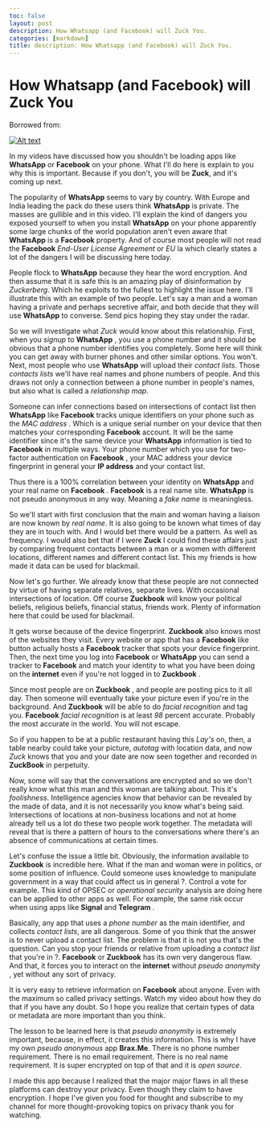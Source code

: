 ```yaml
---
toc: false
layout: post
description: How Whatsapp (and Facebook) will Zuck You.
categories: [markdown]
title: description: How Whatsapp (and Facebook) will Zuck You.
---
```

# How Whatsapp (and Facebook) will Zuck You

Borrowed from:

[![Alt text](https://img.youtube.com/vi/I6Fbjr2WfFw/0.jpg)](https://www.youtube.com/watch?v=I6Fbjr2WfFw)


In my videos have discussed how you shouldn't be loading apps like **WhatsApp** or **Facebook** on your phone. What I'll do here is explain to you why this is important. Because if you don't, you will be **Zuck**, and it's coming up next.

The popularity of **WhatsApp** seems to vary by country. With Europe and India leading the pack do these users think **WhatsApp** is private. The masses are gullible and in this video. I'll explain the kind of dangers you exposed yourself to when you install **WhatsApp** on your phone apparently some large chunks of the world population aren't even aware that **WhatsApp** is a **Facebook** property. And of course most people will not read the **Facebook** *End-User License Agreement* or *EU* la which clearly states a lot of the dangers I will be discussing here today.

People flock to **WhatsApp** because they hear the word encryption. And then assume that it is safe this is an amazing play of disinformation by *Zuckerberg*. Which he exploits to the fullest to highlight the issue here. I'll illustrate this with an example of two people. Let's say a man and a woman having a private and perhaps secretive affair, and both decide that they will use **WhatsApp** to converse. Send pics hoping they stay under the radar. 

So we will investigate what *Zuck* would know about this relationship. First, when you *signup* to **WhatsApp** , you use a phone number and it should be obvious that a phone number identifies you completely. Some here will think you can get away with burner phones and other similar options. You won't. Next, most people who use **WhatsApp** will upload their *contact lists*. Those *contacts lists* we'll have real names and phone numbers of people. And this draws not only a connection between a phone number in people's names, but also what is called a *relationship map*. 

Someone can infer connections based on intersections of contact list then **WhatsApp** like **Facebook** tracks unique identifiers on your phone such as the *MAC address* . Which is a unique serial number on your device that then matches your corresponding **Facebook** account. It will be the same identifier since it's the same device your **WhatsApp** information is tied to **Facebook** in multiple ways. Your phone number which you use for two-factor authentication on **Facebook** , your MAC address your device fingerprint in general your **IP address** and your contact list. 

Thus there is a 100% correlation between your identity on **WhatsApp** and your real name on **Facebook** . **Facebook** is a real name site. **WhatsApp** is not pseudo anonymous in any way. Meaning a *fake name* is meaningless. 

So we'll start with first conclusion that the main and woman having a liaison are now known by *real name*. It is also going to be known what times of day they are in touch with. And I would bet there would be a pattern. As well as frequency. I would also bet that if I were **Zuck** I could find these affairs just by comparing frequent contacts between a man or a women with different locations, different names and different contact list. This my friends is how made it data can be used for blackmail. 

Now let's go further. We already know that these people are not connected by virtue of having separate relatives, separate lives. With occasional intersections of location. Off course **Zuckbook** will know your political beliefs, religious beliefs, financial status, friends work. Plenty of information here that could be used for blackmail. 

It gets worse because of the device fingerprint. **Zuckbook** also knows most of the websites they visit. Every website or app that has a **Facebook** like button actually hosts a **Facebook** tracker that spots your device fingerprint. Then, the next time you log into **Facebook** or **WhatsApp** you can send a tracker to **Facebook**  and match your identity to what you have been doing on the **internet** even if you're not logged in to **Zuckbook** . 

Since most people are on **Zuckbook** , and people are posting pics to it all day. Then someone will eventually take your picture even if you're in the background. And **Zuckbook** will be able to do *facial recognition* and tag you. **Facebook** *facial recognition* is at least *98* percent accurate. Probably the most accurate in the world. You will not escape. 

So if you happen to be at a public restaurant having this *Lay's* on, then, a table nearby could take your picture, *autotag* with location data, and now *Zuck* knows that you and your date are now seen together and recorded in **ZuckBook** in perpetuity.

Now, some will say that the conversations are encrypted and so we don't really know what this man and this woman are talking about. This it's *foolishness*. Intelligence agencies know that behavior can be revealed by the made of data, and it is not necessarily you know what's being said. Intersections of locations at non-business locations and not at home already tell us a lot do these two people work together. The metadata will reveal that is there a pattern of hours to the conversations where there's an absence of communications at certain times.

Let's confuse the issue a little bit. Obviously, the information available to **Zuckbook** is incredible here. What if the man and woman were in politics, or some position of influence. Could someone uses knowledge to manipulate government in a way that could affect us in general ?. Control a vote for example. This kind of OPSEC or *operational security* analysis are doing here can be applied to other apps as well. For example, the same risk occur when using apps like **Signal** and **Telegram** . 

Basically, any app that uses a *phone number* as the main identifier, and collects *contact lists*, are all dangerous. Some of you think that the answer is to never upload a contact list. The problem is that it is not you that's the question. Can you stop your friends or relative from uploading a *contact list* that you're in ?. **Facebook** or **Zuckbook** has its own very dangerous flaw. And that, it forces you to interact on the **internet** without *pseudo anonymity* ,  yet without any sort of privacy. 

It is very easy to retrieve information on **Facebook** about anyone. Even with the maximum so called privacy settings. Watch my video about how they do that if you have any doubt. So I hope you realize that certain types of data or metadata are more important than you think.

The lesson to be learned here is that *pseudo anonymity* is extremely important, because, in effect, it creates this information. This is why I have my own *pseudo anonymous* app **Brax.Me**. There is no phone number requirement. There is no email requirement. There is no real name requirement. It is super encrypted on top of that and it is *open source*.

I made this app because I realized that the major major flaws in all these platforms can destroy your privacy. Even though they claim to have encryption. I hope I've given you food for thought and subscribe to my channel for more thought-provoking topics on privacy thank you for watching.

<script src="https://utteranc.es/client.js"
        repo="op07n/fastpages"
        issue-term="pathname"
        theme="github-light"
        crossorigin="anonymous"
        async>
</script>
